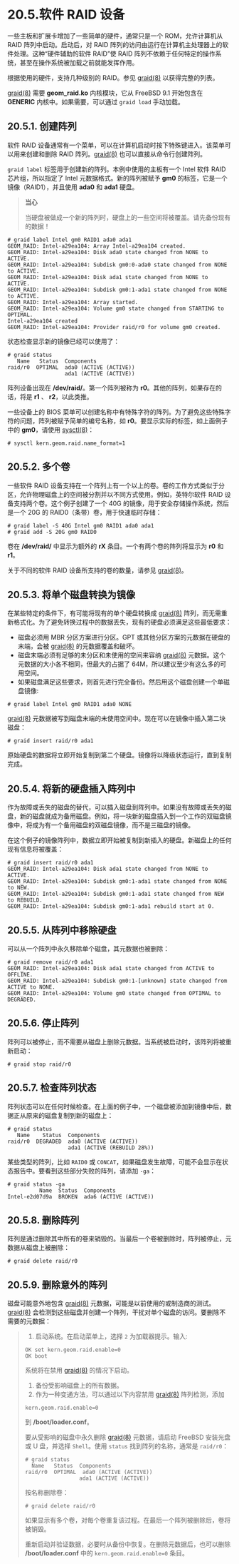 # 20.5.软件 RAID 设备

一些主板和扩展卡增加了一些简单的硬件，通常只是一个 ROM，允许计算机从 RAID 阵列中启动。启动后，对 RAID 阵列的访问由运行在计算机主处理器上的软件处理。这种“硬件辅助的软件 RAID”使 RAID 阵列不依赖于任何特定的操作系统，甚至在操作系统被加载之前就能发挥作用。

根据使用的硬件，支持几种级别的 RAID。参见 [graid(8)](https://www.freebsd.org/cgi/man.cgi?query=graid\&sektion=8\&format=html) 以获得完整的列表。

[graid(8)](https://www.freebsd.org/cgi/man.cgi?query=graid\&sektion=8\&format=html) 需要 **geom\_raid.ko** 内核模块，它从 FreeBSD 9.1 开始包含在 **GENERIC** 内核中。如果需要，可以通过 `graid load` 手动加载。

## 20.5.1. 创建阵列

软件 RAID 设备通常有一个菜单，可以在计算机启动时按下特殊键进入。该菜单可以用来创建和删除 RAID 阵列。[graid(8)](https://www.freebsd.org/cgi/man.cgi?query=graid\&sektion=8\&format=html) 也可以直接从命令行创建阵列。

`graid label` 标签用于创建新的阵列。本例中使用的主板有一个 Intel 软件 RAID 芯片组，所以指定了 Intel 元数据格式。新的阵列被赋予 **gm0** 的标签，它是一个镜像（RAID1），并且使用 **ada0** 和 **ada1** 硬盘。

> **当心**
>
> 当硬盘被做成一个新的阵列时，硬盘上的一些空间将被覆盖。请先备份现有的数据！

```
# graid label Intel gm0 RAID1 ada0 ada1
GEOM_RAID: Intel-a29ea104: Array Intel-a29ea104 created.
GEOM_RAID: Intel-a29ea104: Disk ada0 state changed from NONE to ACTIVE.
GEOM_RAID: Intel-a29ea104: Subdisk gm0:0-ada0 state changed from NONE to ACTIVE.
GEOM_RAID: Intel-a29ea104: Disk ada1 state changed from NONE to ACTIVE.
GEOM_RAID: Intel-a29ea104: Subdisk gm0:1-ada1 state changed from NONE to ACTIVE.
GEOM_RAID: Intel-a29ea104: Array started.
GEOM_RAID: Intel-a29ea104: Volume gm0 state changed from STARTING to OPTIMAL.
Intel-a29ea104 created
GEOM_RAID: Intel-a29ea104: Provider raid/r0 for volume gm0 created.
```

状态检查显示新的镜像已经可以使用了：

```
# graid status
   Name   Status  Components
raid/r0  OPTIMAL  ada0 (ACTIVE (ACTIVE))
                  ada1 (ACTIVE (ACTIVE))
```

阵列设备出现在 **/dev/raid/**。第一个阵列被称为 **r0**。其他的阵列，如果存在的话，将是 **r1** 、 **r2**，以此类推。

一些设备上的 BIOS 菜单可以创建名称中有特殊字符的阵列。为了避免这些特殊字符的问题，阵列被赋予简单的编号名称，如 **r0**。要显示实际的标签，如上面例子中的 **gm0**，请使用 [sysctl(8)](https://www.freebsd.org/cgi/man.cgi?query=sysctl\&sektion=8\&format=html)：

```
# sysctl kern.geom.raid.name_format=1
```

## 20.5.2. 多个卷

一些软件 RAID 设备支持在一个阵列上有一个以上的卷。卷的工作方式类似于分区，允许物理磁盘上的空间被分割并以不同方式使用。例如，英特尔软件 RAID 设备支持两个卷。这个例子创建了一个 40G 的镜像，用于安全存储操作系统，然后是一个 20G 的 RAID0（条带）卷，用于快速临时存储：

```
# graid label -S 40G Intel gm0 RAID1 ada0 ada1
# graid add -S 20G gm0 RAID0
```

卷在 **/dev/raid/** 中显示为额外的 **rX** 条目。一个有两个卷的阵列将显示为 **r0** 和 **r1**。

关于不同的软件 RAID 设备所支持的卷的数量，请参见 [graid(8)](https://www.freebsd.org/cgi/man.cgi?query=graid\&sektion=8\&format=html)。

## 20.5.3. 将单个磁盘转换为镜像

在某些特定的条件下，有可能将现有的单个硬盘转换成 [graid(8)](https://www.freebsd.org/cgi/man.cgi?query=graid\&sektion=8\&format=html) 阵列，而无需重新格式化。为了避免转换过程中的数据丢失，现有的硬盘必须满足这些最低要求：

* 磁盘必须用 MBR 分区方案进行分区。GPT 或其他分区方案的元数据在硬盘的末端，会被 [graid(8)](https://www.freebsd.org/cgi/man.cgi?query=graid\&sektion=8\&format=html) 的元数据覆盖和破坏。
* 磁盘末端必须有足够的未分区和未使用的空间来容纳 [graid(8)](https://www.freebsd.org/cgi/man.cgi?query=graid\&sektion=8\&format=html) 元数据。这个元数据的大小各不相同，但最大的占据了 64M，所以建议至少有这么多的可用空间。
* 如果磁盘满足这些要求，则首先进行完全备份。然后用这个磁盘创建一个单磁盘镜像:

```
# graid label Intel gm0 RAID1 ada0 NONE
```

[graid(8)](https://www.freebsd.org/cgi/man.cgi?query=graid\&sektion=8\&format=html) 元数据被写到磁盘末端的未使用空间中。现在可以在镜像中插入第二块磁盘：

```
# graid insert raid/r0 ada1
```

原始硬盘的数据将立即开始复制到第二个硬盘。镜像将以降级状态运行，直到复制完成。

## 20.5.4. 将新的硬盘插入阵列中

作为故障或丢失的磁盘的替代，可以插入磁盘到阵列中。如果没有故障或丢失的磁盘，新的磁盘就成为备用磁盘。例如，将一块新的磁盘插入到一个工作的双磁盘镜像中，将成为有一个备用磁盘的双磁盘镜像，而不是三磁盘的镜像。

在这个例子的镜像阵列中，数据立即开始被复制到新插入的硬盘。新磁盘上的任何现有信息将被覆盖：

```
# graid insert raid/r0 ada1
GEOM_RAID: Intel-a29ea104: Disk ada1 state changed from NONE to ACTIVE.
GEOM_RAID: Intel-a29ea104: Subdisk gm0:1-ada1 state changed from NONE to NEW.
GEOM_RAID: Intel-a29ea104: Subdisk gm0:1-ada1 state changed from NEW to REBUILD.
GEOM_RAID: Intel-a29ea104: Subdisk gm0:1-ada1 rebuild start at 0.
```

## 20.5.5. 从阵列中移除硬盘

可以从一个阵列中永久移除单个磁盘，其元数据也被删除：

```
# graid remove raid/r0 ada1
GEOM_RAID: Intel-a29ea104: Disk ada1 state changed from ACTIVE to OFFLINE.
GEOM_RAID: Intel-a29ea104: Subdisk gm0:1-[unknown] state changed from ACTIVE to NONE.
GEOM_RAID: Intel-a29ea104: Volume gm0 state changed from OPTIMAL to DEGRADED.
```

## 20.5.6. 停止阵列

阵列可以被停止，而不需要从磁盘上删除元数据。当系统被启动时，该阵列将被重新启动：

```
# graid stop raid/r0
```

## 20.5.7. 检查阵列状态

阵列状态可以在任何时候检查。在上面的例子中，一个磁盘被添加到镜像中后，数据正从原来的磁盘复制到新的磁盘上：

```
# graid status
   Name    Status  Components
raid/r0  DEGRADED  ada0 (ACTIVE (ACTIVE))
                   ada1 (ACTIVE (REBUILD 28%))
```

某些类型的阵列，比如 `RAID0` 或 `CONCAT`，如果磁盘发生故障，可能不会显示在状态报告中。要看到这些部分失败的阵列，请添加 `-ga`：

```
# graid status -ga
          Name  Status  Components
Intel-e2d07d9a  BROKEN  ada6 (ACTIVE (ACTIVE))
```

## 20.5.8. 删除阵列

阵列是通过删除其中所有的卷来销毁的。当最后一个卷被删除时，阵列被停止，元数据从磁盘上被删除：

```
# graid delete raid/r0
```

## 20.5.9. 删除意外的阵列

磁盘可能意外地包含 [graid(8)](https://www.freebsd.org/cgi/man.cgi?query=graid\&sektion=8\&format=html) 元数据，可能是以前使用的或制造商的测试。[graid(8)](https://www.freebsd.org/cgi/man.cgi?query=graid\&sektion=8\&format=html) 会检测到这些磁盘并创建一个阵列，干扰对单个磁盘的访问。要删除不需要的元数据：

> 1. 启动系统。在启动菜单上，选择 `2` 为加载器提示。输入:
>
> ```
> OK set kern.geom.raid.enable=0
> OK boot
> ```
>
> 系统将在禁用 [graid(8)](https://www.freebsd.org/cgi/man.cgi?query=graid\&sektion=8\&format=html) 的情况下启动。
>
> 1. 备份受影响磁盘上的所有数据。
> 2. 作为一种变通方法，可以通过以下内容禁用 [graid(8)](https://www.freebsd.org/cgi/man.cgi?query=graid\&sektion=8\&format=html) 阵列检测，添加
>
> ```
> kern.geom.raid.enable=0
> ```
>
> 到 **/boot/loader.conf**。
>
> 要从受影响的磁盘中永久删除 [graid(8)](https://www.freebsd.org/cgi/man.cgi?query=graid\&sektion=8\&format=html) 元数据，请启动 FreeBSD 安装光盘或 U 盘，并选择 `Shell`。使用 `status` 找到阵列的名称，通常是 `raid/r0`：
>
> ```
> # graid status
>   Name   Status  Components
> raid/r0  OPTIMAL  ada0 (ACTIVE (ACTIVE))
>                  ada1 (ACTIVE (ACTIVE))
> ```
>
> 按名称删除卷：
>
> ```
> # graid delete raid/r0
> ```
>
> 如果显示有多个卷，对每个卷重复该过程。在最后一个阵列被删除后，卷将被销毁。
>
> 重新启动并验证数据，必要时从备份中恢复。在删除元数据后，也可以删除 **/boot/loader.conf** 中的 `kern.geom.raid.enable=0` 条目。
